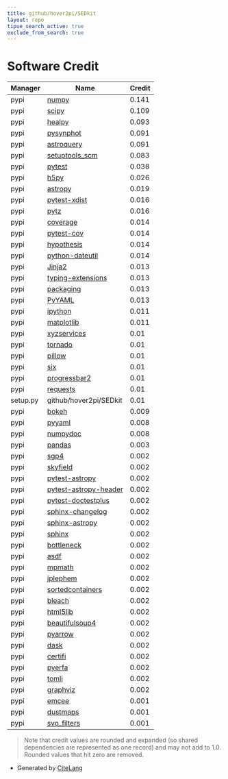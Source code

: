 ```yaml
---
title: github/hover2pi/SEDkit
layout: repo
tipue_search_active: true
exclude_from_search: true
---
```

# Software Credit

|Manager|Name|Credit|
|-------|----|------|
|pypi|[numpy](https://www.numpy.org)|0.141|
|pypi|[scipy](https://www.scipy.org)|0.109|
|pypi|[healpy](http://github.com/healpy)|0.093|
|pypi|[pysynphot](https://github.com/spacetelescope/pysynphot)|0.091|
|pypi|[astroquery](http://astropy.org/astroquery)|0.091|
|pypi|[setuptools_scm](https://github.com/pypa/setuptools_scm/)|0.083|
|pypi|[pytest](https://pypi.org/project/pytest)|0.038|
|pypi|[h5py](https://pypi.org/project/h5py)|0.026|
|pypi|[astropy](http://astropy.org)|0.019|
|pypi|[pytest-xdist](https://github.com/pytest-dev/pytest-xdist)|0.016|
|pypi|[pytz](https://pypi.org/project/pytz)|0.016|
|pypi|[coverage](https://github.com/nedbat/coveragepy)|0.014|
|pypi|[pytest-cov](https://pypi.org/project/pytest-cov)|0.014|
|pypi|[hypothesis](https://pypi.org/project/hypothesis)|0.014|
|pypi|[python-dateutil](https://pypi.org/project/python-dateutil)|0.014|
|pypi|[Jinja2](https://pypi.org/project/Jinja2)|0.013|
|pypi|[typing-extensions](https://pypi.org/project/typing-extensions)|0.013|
|pypi|[packaging](https://pypi.org/project/packaging)|0.013|
|pypi|[PyYAML](https://pypi.org/project/PyYAML)|0.013|
|pypi|[ipython](https://pypi.org/project/ipython)|0.011|
|pypi|[matplotlib](https://pypi.org/project/matplotlib)|0.011|
|pypi|[xyzservices](https://pypi.org/project/xyzservices)|0.01|
|pypi|[tornado](https://pypi.org/project/tornado)|0.01|
|pypi|[pillow](https://pypi.org/project/pillow)|0.01|
|pypi|[six](https://pypi.org/project/six)|0.01|
|pypi|[progressbar2](https://pypi.org/project/progressbar2)|0.01|
|pypi|[requests](https://pypi.org/project/requests)|0.01|
|setup.py|github/hover2pi/SEDkit|0.01|
|pypi|[bokeh](https://github.com/bokeh/bokeh)|0.009|
|pypi|[pyyaml](https://pypi.org/project/pyyaml)|0.008|
|pypi|[numpydoc](https://pypi.org/project/numpydoc)|0.008|
|pypi|[pandas](https://pandas.pydata.org)|0.003|
|pypi|[sgp4](https://github.com/brandon-rhodes/python-sgp4)|0.002|
|pypi|[skyfield](http://github.com/brandon-rhodes/python-skyfield/)|0.002|
|pypi|[pytest-astropy](https://pypi.org/project/pytest-astropy)|0.002|
|pypi|[pytest-astropy-header](https://pypi.org/project/pytest-astropy-header)|0.002|
|pypi|[pytest-doctestplus](https://pypi.org/project/pytest-doctestplus)|0.002|
|pypi|[sphinx-changelog](https://pypi.org/project/sphinx-changelog)|0.002|
|pypi|[sphinx-astropy](https://pypi.org/project/sphinx-astropy)|0.002|
|pypi|[sphinx](https://pypi.org/project/sphinx)|0.002|
|pypi|[bottleneck](https://pypi.org/project/bottleneck)|0.002|
|pypi|[asdf](https://pypi.org/project/asdf)|0.002|
|pypi|[mpmath](https://pypi.org/project/mpmath)|0.002|
|pypi|[jplephem](https://pypi.org/project/jplephem)|0.002|
|pypi|[sortedcontainers](https://pypi.org/project/sortedcontainers)|0.002|
|pypi|[bleach](https://pypi.org/project/bleach)|0.002|
|pypi|[html5lib](https://pypi.org/project/html5lib)|0.002|
|pypi|[beautifulsoup4](https://pypi.org/project/beautifulsoup4)|0.002|
|pypi|[pyarrow](https://pypi.org/project/pyarrow)|0.002|
|pypi|[dask](https://pypi.org/project/dask)|0.002|
|pypi|[certifi](https://pypi.org/project/certifi)|0.002|
|pypi|[pyerfa](https://pypi.org/project/pyerfa)|0.002|
|pypi|[tomli](https://pypi.org/project/tomli)|0.002|
|pypi|[graphviz](https://pypi.org/project/graphviz)|0.002|
|pypi|[emcee](https://emcee.readthedocs.io)|0.001|
|pypi|[dustmaps](https://github.com/gregreen/dustmaps)|0.001|
|pypi|[svo_filters](https://github.com/hover2pi/svo_filters)|0.001|


> Note that credit values are rounded and expanded (so shared dependencies are represented as one record) and may not add to 1.0. Rounded values that hit zero are removed.


- Generated by [CiteLang](https://github.com/vsoch/citelang)
